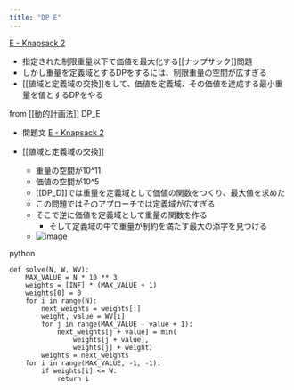 ```yaml
---
title: "DP E"
---
```


[E - Knapsack 2](https://atcoder.jp/contests/dp/tasks/dp_e)
- 指定された制限重量以下で価値を最大化する[[ナップサック]]問題
- しかし重量を定義域とするDPをするには、制限重量の空間が広すぎる
- [[値域と定義域の交換]]をして、価値を定義域、その価値を達成する最小重量を値とするDPをやる

from [[動的計画法]]
DP_E
- 問題文 [E - Knapsack 2](https://atcoder.jp/contests/dp/tasks/dp_e)

- [[値域と定義域の交換]]
    - 重量の空間が10^11
    - 価値の空間が10^5
    - [[DP_D]]では重量を定義域として価値の関数をつくり、最大値を求めた
    - この問題ではそのアプローチでは定義域が広すぎる
    - そこで逆に価値を定義域として重量の関数を作る
        - そして定義域の中で重量が制約を満たす最大の添字を見つける
    - ![image](https://gyazo.com/8f6820c6fa358d709bd62c806b3166fb/thumb/1000)

python

```
def solve(N, W, WV):
    MAX_VALUE = N * 10 ** 3
    weights = [INF] * (MAX_VALUE + 1)
    weights[0] = 0
    for i in range(N):
        next_weights = weights[:]
        weight, value = WV[i]
        for j in range(MAX_VALUE - value + 1):
            next_weights[j + value] = min(
                weights[j + value],
                weights[j] + weight)
        weights = next_weights
    for i in range(MAX_VALUE, -1, -1):
        if weights[i] <= W:
            return i
```

